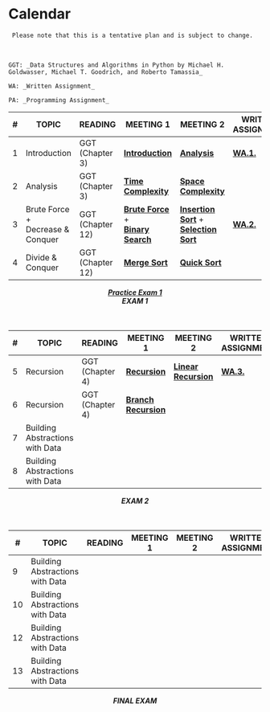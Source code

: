 # Calendar

```{note}
 Please note that this is a tentative plan and is subject to change.
```

<br/>
<!-- <center><i>September: Programming for Data Science</i></center> -->

```{margin} Abbreviations 
GGT: _Data Structures and Algorithms in Python by Michael H. Goldwasser, Michael T. Goodrich, and Roberto Tamassia_

WA: _Written Assignment_

PA: _Programming Assignment_
```

| #       | TOPIC                      | READING | MEETING 1                  | MEETING 2       | WRITTEN  ASSIGNMENT | PROGRAMMING ASSIGNMENT |
|---------|----------------------------|---------|----------------------------|-----------------|-----|-------------------|
| 1       | Introduction      |     GGT (Chapter 3)  |  **[Introduction](intro.md)**  | **[Analysis](algos/analysis.md)** | <b><a href="file:///Users/fsultan/Downloads/csc122/_build/html/algos/written_assignment.html">WA.1.</a></b> |   **[PA.1.](https://colab.research.google.com/drive/10T0eNTfBgqEeTUbqcq-z96Fkh_KMFVuJ?usp=sharing)**  |
| 2       | Analysis      |   GGT (Chapter 3)    | **[Time Complexity](algos/time.md)** |  **[Space Complexity](algos/time.md)**  |     |     **[PA.2.](https://colab.research.google.com/drive/1Sg07q8Hg_BD1imXRNe2X4FYP965paikq?usp=sharing)**        | 
| 3       | Brute Force + <br/>Decrease & Conquer   |      GGT (Chapter 12)     |   **[Brute Force](https://fahadsultan.com/csc122/algos/brute.html)**<br/> + <br/> **[Binary Search](https://fahadsultan.com/csc122/algos/search_binary.html)**  |  **[Insertion Sort](https://fahadsultan.com/csc122/algos/sort_insertion.html)** + <br/> **[Selection Sort](https://fahadsultan.com/csc122/algos/sort_selection.html)**   | **[WA.2.](https://docs.google.com/document/d/1JhJrMueeOICI3rZGRLejm1crr3yn7kr5T6GDxV3cvkk/edit?usp=sharing)**   |  **[PA 3.1.](https://colab.research.google.com/drive/1DD-kS40aeGmQH8lc6Uh7uTRSfAUGAHmU?usp=sharing)** <br>**[PA 3.2](https://colab.research.google.com/drive/1nEKr6x2muSmkGztMc7tD537VL_i41uaW?usp=sharing)** |    
| 4       | Divide & Conquer   |    GGT (Chapter 12)     |  **[Merge Sort](https://fahadsultan.com/csc122/algos/sort_merge_iter.html)**    |  **[Quick Sort](https://fahadsultan.com/csc122/algos/sort_quick_iter.html)**  |    |   |

<center><b><i><a href="https://colab.research.google.com/drive/14dZTAFYvDU6IECAnJI5r4rB8dneKAZs5?usp=sharing">Practice Exam 1</a></i></b><center>
<center><b><i>EXAM 1</i></b><center>
<br><br>
<!-- <center><i>October: Mathematics for Data Science</i></center>         -->

| #     | TOPIC                      | READING | MEETING 1                  | MEETING 2              | WRITTEN  ASSIGNMENT | PROGRAMMING ASSIGNMENT |
|-------|----------------------------|---------|----------------------------|------------------------|-----|-------------------|
| 5 | Recursion  |  GGT (Chapter 4)   | **[Recursion](functions/recursion.ipynb)** | **[Linear Recursion](functions/head_tail.ipynb)**  |   **[WA.3.](https://docs.google.com/document/d/1MZ1U_PbDTV69Ox9M7-6NEj_YKQqwYj7nFSNV2SZTFA4/edit?usp=sharing)**  |  **[PA 4](https://colab.research.google.com/drive/1N-dZVVXzNrQowCWYmHpmTi9GjEQlxc3z?usp=sharing)** |
| 6 | Recursion  |    GGT (Chapter 4)     |     **[Branch Recursion](functions/recursion.ipynb)**            |          |    |  |
| 7 | Building Abstractions with Data  |         |                 |          |    |  |
| 8 | Building Abstractions with Data  |         |                 |          |    |  |

<center><b><i>EXAM 2</i></b><center>
<br><br>        
<!-- <center><i>November: Problems, Models and Algorithms of Data Science</i></center>  -->

| #     | TOPIC                      | READING | MEETING 1                  | MEETING 2              | WRITTEN  ASSIGNMENT | PROGRAMMING ASSIGNMENT |
|-------|----------------------------|---------|----------------------------|------------------------|-----|-------------------|
| 9    | Building Abstractions with Data  |         |        |    |     | 
| 10   | Building Abstractions with Data |     |      |             |          | 
| 12      | Building Abstractions with Data  |        |                       |                        |
| 13      | Building Abstractions with Data  |                            |                        |

<center><b><i>FINAL EXAM</i></b></center>

